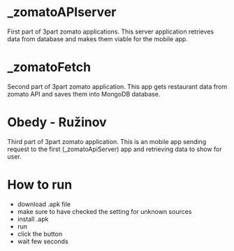 # \_zomatoAPIserver

First part of 3part zomato applications.
This server application retrieves data from database and makes them viable for the mobile app.

# \_zomatoFetch

Second part of 3part zomato application.
This app gets restaurant data from zomato API and saves them into MongoDB database.

# Obedy - Ružinov

Third part of 3part zomato application.
This is an mobile app sending request to the first (\_zomatoApiServer) app and retrieving data to show for user.

# How to run

- download .apk file
- make sure to have checked the setting for unknown sources
- install .apk
- run
- click the button
- wait few seconds
